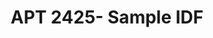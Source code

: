 ---
title: APT 2425- Sample IDF
redirect_to: https://docs.google.com/document/d/1B-Psv2aYsJxH4qFAYqx55d5a2R6KA7NjQXUw4HZXJ98/edit
redirect_from: 
  - /APT2425SampleIDF
  - /apt2425sampleidf
---